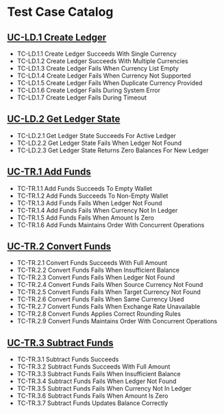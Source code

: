 # Test Case Catalog

## [UC-LD.1 Create Ledger](../use-case/UC-LD.1%20Create%20Ledger.md)

- TC-LD.1.1 Create Ledger Succeeds With Single Currency
- TC-LD.1.2 Create Ledger Succeeds With Multiple Currencies
- TC-LD.1.3 Create Ledger Fails When Currency List Empty
- TC-LD.1.4 Create Ledger Fails When Currency Not Supported
- TC-LD.1.5 Create Ledger Fails When Duplicate Currency Provided
- TC-LD.1.6 Create Ledger Fails During System Error
- TC-LD.1.7 Create Ledger Fails During Timeout

## [UC-LD.2 Get Ledger State](../use-case/UC-LD.2%20Get%20Ledger%20State.md)

- TC-LD.2.1 Get Ledger State Succeeds For Active Ledger
- TC-LD.2.2 Get Ledger State Fails When Ledger Not Found
- TC-LD.2.3 Get Ledger State Returns Zero Balances For New Ledger

## [UC-TR.1 Add Funds](../use-case/UC-TR.1%20Add%20Funds.md)

- TC-TR.1.1 Add Funds Succeeds To Empty Wallet
- TC-TR.1.2 Add Funds Succeeds To Non-Empty Wallet
- TC-TR.1.3 Add Funds Fails When Ledger Not Found
- TC-TR.1.4 Add Funds Fails When Currency Not In Ledger
- TC-TR.1.5 Add Funds Fails When Amount Is Zero
- TC-TR.1.6 Add Funds Maintains Order With Concurrent Operations

## [UC-TR.2 Convert Funds](../use-case/UC-TR.2%20Convert%20Funds.md)

- TC-TR.2.1 Convert Funds Succeeds With Full Amount
- TC-TR.2.2 Convert Funds Fails When Insufficient Balance
- TC-TR.2.3 Convert Funds Fails When Ledger Not Found
- TC-TR.2.4 Convert Funds Fails When Source Currency Not Found
- TC-TR.2.5 Convert Funds Fails When Target Currency Not Found
- TC-TR.2.6 Convert Funds Fails When Same Currency Used
- TC-TR.2.7 Convert Funds Fails When Exchange Rate Unavailable
- TC-TR.2.8 Convert Funds Applies Correct Rounding Rules
- TC-TR.2.9 Convert Funds Maintains Order With Concurrent Operations

## [UC-TR.3 Subtract Funds](../use-case/UC-TR.3%20Subtract%20Funds.md)

- TC-TR.3.1 Subtract Funds Succeeds
- TC-TR.3.2 Subtract Funds Succeeds With Full Amount
- TC-TR.3.3 Subtract Funds Fails When Insufficient Balance
- TC-TR.3.4 Subtract Funds Fails When Ledger Not Found
- TC-TR.3.5 Subtract Funds Fails When Currency Not In Ledger
- TC-TR.3.6 Subtract Funds Fails When Amount Is Zero
- TC-TR.3.7 Subtract Funds Updates Balance Correctly